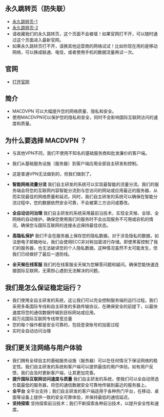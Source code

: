 ## 永久跳转页（防失联）
- [永久跳转页-1](https://github.com/MACDVPN/MACDVPN)
- [永久跳转页-2](https://bitbucket.org/macdvpn/macdvpn)
- 请收藏我们的永久跳转页，这个页面不会被墙！如果官网打不开，可以随时通过这个页面进入最新官网。
- 如果永久跳转页打不开，请换其他运营商的网络试试！比如你现在用的是移动网络，可以换成联通、电信，或者使用手机的数据流量再试一次。

## 官网
- [打开官网](https://macdvpn.com)

## 简介
- MACDVPN 可以大幅提升您的网络质量、隐私和安全。
- 使用MACDVPN可以保护您的隐私和安全，同时不会影响国际互联网访问的速度和质量。

## 为什么要选择 MACDVPN ？
- 与其他VPN不同，我们不使用不知名的基础服务商和批发廉价的客户端。
- 我们从基础服务设施（服务器）到客户端应用全部自主研发和控制。
- 这是普通VPN无法做到的，但我们做到了。

- **智能网络流量分流** 我们自主研发的系统可以实现最智能的流量分流。我们的服务端会将您的互联网内容智能分流到与您访问的网站或应用最近的服务器，从而实现最佳的网络质量和延迟。同时，我们自主研发的系统可以确保在智能分流过程中，您的数据依然安全可靠，不会被第三方访问或篡改。
- **全自动访问治理** 我们自主研发的系统采用最前沿技术，实现全天候、全球、全网络的自动维护。确保您使用我们的服务时不会出现服务不可用或宕机的情况。确保您与国际互联网的连接永远保持最佳状态。
- **高隐私保护** 我们不会在服务器上保存您的隐私数据。对于涉及隐私的数据，如注册电子邮箱地址，我们会使用ECC非对称加密进行存储。即使黑客控制了我们的服务器，也无法破译您的个人隐私数据。这种情况虽然不太可能发生，但我们已经做好了最后一道防线。
- **全天候在线客服** 我们的在线客服全天候为您解答问题和疑问。确保您能快速连接国际互联网，无需担心遇到无法解决的问题。

## 我们是怎么保证稳定运行？
- 我们使用全自主研发的系统，这让我们可以完全控制服务端的运行过程。我们采用多条国际专线和自主研发的多路传输协议，在确保安全的前提下，以最快速度将您的通信数据传输到目标网站或应用。
- 超万兆国际互联网专线带宽总量
- 您的每个操作都是安全可靠的，包括登录账号的加密过程
- 实时全自动访问治理

## 我们更关注网络与用户体验
- 我们拥有全球自主的基础服务设施（服务器）可以在任何情况下保证网络的稳定性。我们自主研发的系统和客户端可以提供最佳的用户体验。如有用户反馈，我们会及时更新客户端，让其更加完善。
- **提升国际互联网访问速度与质量** 我们自主研发的系统，使我们可以全自动筛选负载最低的服务器，将您的通信数据安全可靠地传输到最近的服务器上。
- **全平台** 全平台支持；我们自主研发的客户端适用于各种热门平台，在移动、桌面等设备上提供一致的安全可靠体验，并保持最低的通信延迟。
- **坚持探索** 坚持探索前沿技术；我们不断探索各种前沿技术，以提升安全性和速度。
